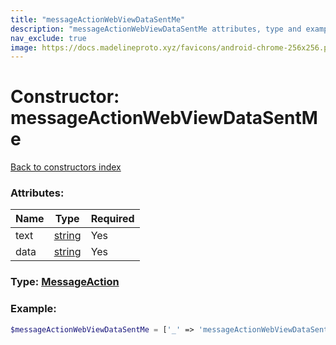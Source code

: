 ```yaml
---
title: "messageActionWebViewDataSentMe"
description: "messageActionWebViewDataSentMe attributes, type and example"
nav_exclude: true
image: https://docs.madelineproto.xyz/favicons/android-chrome-256x256.png
---
```

# Constructor: messageActionWebViewDataSentMe  
[Back to constructors index](/API_docs/constructors/index.html)



### Attributes:

| Name     |    Type       | Required |
|----------|---------------|----------|
|text|[string](/API_docs/types/string.html) | Yes|
|data|[string](/API_docs/types/string.html) | Yes|



### Type: [MessageAction](/API_docs/types/MessageAction.html)


### Example:

```php
$messageActionWebViewDataSentMe = ['_' => 'messageActionWebViewDataSentMe', 'text' => 'string', 'data' => 'string'];
```  
